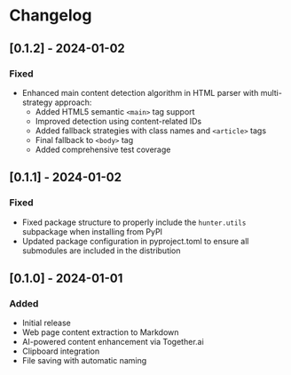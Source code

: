 # Changelog

## [0.1.2] - 2024-01-02

### Fixed
- Enhanced main content detection algorithm in HTML parser with multi-strategy approach:
  - Added HTML5 semantic `<main>` tag support
  - Improved detection using content-related IDs
  - Added fallback strategies with class names and `<article>` tags
  - Final fallback to `<body>` tag
  - Added comprehensive test coverage

## [0.1.1] - 2024-01-02

### Fixed
- Fixed package structure to properly include the `hunter.utils` subpackage when installing from PyPI
- Updated package configuration in pyproject.toml to ensure all submodules are included in the distribution

## [0.1.0] - 2024-01-01

### Added
- Initial release
- Web page content extraction to Markdown
- AI-powered content enhancement via Together.ai
- Clipboard integration
- File saving with automatic naming 